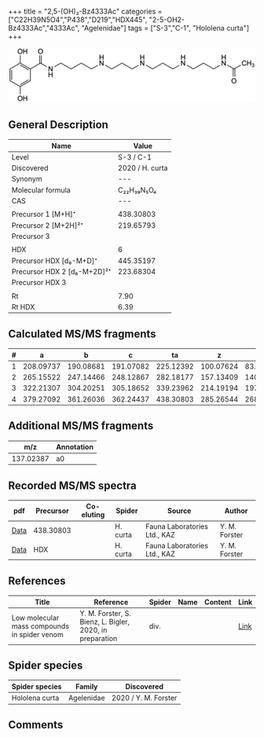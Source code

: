 +++
title = "2,5-(OH)₂-Bz4333Ac"
categories = ["C22H39N5O4","P438","D219","HDX445",
"2-5-OH2-Bz4333Ac","4333Ac",
"Agelenidae"]
tags = ["S-3","C-1",
"Hololena curta"]
+++

![](/img/2-5-OH2-Bz4333Ac.png)

## General Description

| Name                       | Value              |
|----------------------------|--------------------|
| Level                      | S-3 / C-1          |
| Discovered                 | 2020 / H. curta  |
| Synonym                    | ---                |
| Molecular formula          | C₂₂H₃₉N₅O₄                   |
| CAS                        | ---                |
|                            |                    |
| Precursor 1 [M+H]⁺         | 438.30803                   |
| Precursor 2 [M+2H]²⁺       | 219.65793                   |
| Precursor 3                |                    |
|                            |                    |
| HDX                        | 6                   |
| Precursor HDX   [d₆-M+D]⁺   | 445.35197                   |
| Precursor HDX 2 [d₆-M+2D]²⁺ | 223.68304                   |
| Precursor HDX 3            |                    |
|                            |                    |
| Rt                         | 7.90                   |
| Rt HDX                     | 6.39                   |

## Calculated MS/MS fragments

| # | a         | b         | c         | ta        | z         | y         | tz        |
|---|-----------|-----------|-----------|-----------|-----------|-----------|-----------|
| 1 | 208.09737 | 190.08681 | 191.07082 | 225.12392 | 100.07624 | 83.04969 | 117.10279 |
| 2 | 265.15522 | 247.14466 | 248.12867 | 282.18177 | 157.13409 | 140.10754 | 174.16064 |
| 3 | 322.21307 | 304.20251 | 305.18652 | 339.23962 | 214.19194 | 197.16539 | 231.21849 |
| 4 | 379.27092 | 361.26036 | 362.24437 | 438.30803 | 285.26544 | 268.23889 | 302.29199 |

## Additional MS/MS fragments

| m/z       | Annotation |
|-----------|------------|
| 137.02387 | a0         |

## Recorded MS/MS spectra

| pdf                                             | Precursor | Co-eluting | Spider      | Source                       | Author        |
|-------------------------------------------------|-----------|------------|-------------|------------------------------|---------------|
| [Data](/pdf/H-curta/438_2-5-OH2-Bz4333Ac_Hc.pdf) | 438.30803 |           | H. curta | Fauna Laboratories Ltd., KAZ | Y. M. Forster |
| [Data](/pdf/H-curta/438_2-5-OH2-Bz4333Ac_Hc_HDX.pdf) | HDX |           | H. curta | Fauna Laboratories Ltd., KAZ | Y. M. Forster |


## References

| Title | Reference | Spider | Name | Content | Link |
|-------|-----------|--------|------|---------|------|
| Low molecular mass compounds in spider venom      | Y. M. Forster, S. Bienz, L. Bigler, 2020, in preparation          | div.       |   |   | [Link](unknown) |

## Spider species

| Spider species     | Family     | Discovered           |
|--------------------|------------|----------------------|
| Hololena curta | Agelenidae | 2020 / Y. M. Forster |


## Comments